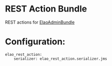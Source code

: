 REST Action Bundle
==================

REST actions for [ElaoAdminBundle](https://github.com/Elao/ElaoAdminBundle)

# Configuration:

```
elao_rest_action:
    serializer: elao_rest_action.serializer.jms
```
